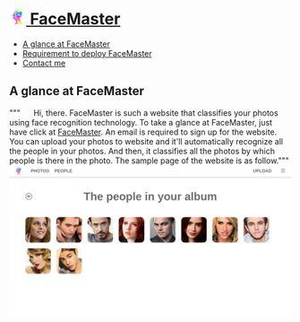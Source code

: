 # [<img src="welcome/static/images/tubiao.png" width="30"> FaceMaster](http://123.206.213.40/)
* [A glance at FaceMaster](#a-glance-at-facemaster)
* [Requirement to deploy FaceMaster](#requirement-to-deploy-facemaster)
* [Contact me](#contact-me)

## A glance at FaceMaster
""" &nbsp;&nbsp;&nbsp;&nbsp;&nbsp;Hi, there. FaceMaster is such a website that classifies your photos using face recognition technology. To take a glance at FaceMaster, just have click at [FaceMaster](http://123.206.213.40/). An email is required to sign up for the website. You can upload your photos to website and it'll automatically recognize all the people in your photos. And then, it classifies all the photos by which people is there in the photo. The sample page of the website is as follow."""
<br />
![Photo](sample.png)
